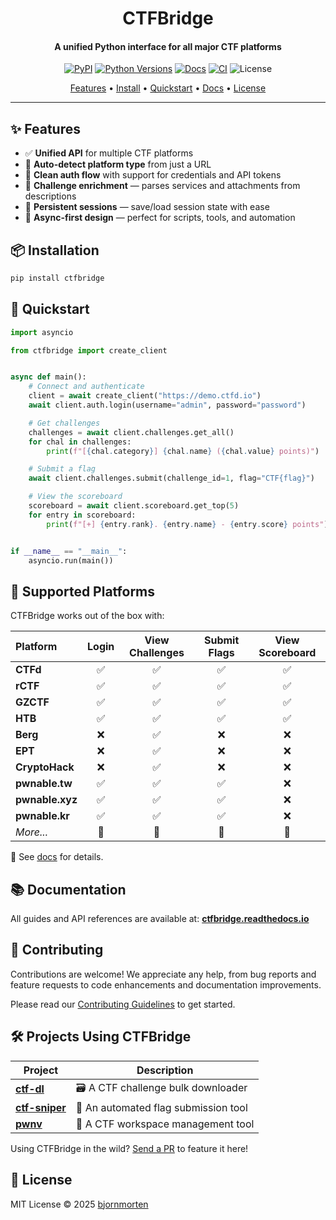 <h1 align="center">
  CTFBridge
</h1>

<h4 align="center">A unified Python interface for all major CTF platforms </h4>

<p align="center">
  <a href="https://pypi.org/project/ctfbridge/"><img src="https://img.shields.io/pypi/v/ctfbridge" alt="PyPI"></a>
  <a href="https://pypi.org/project/ctfbridge/"><img src="https://img.shields.io/pypi/pyversions/ctfbridge" alt="Python Versions"></a>
  <a href="https://ctfbridge.readthedocs.io"><img src="https://img.shields.io/badge/docs-readthedocs-blue.svg" alt="Docs"></a>
  <a href="https://github.com/bjornmorten/ctfbridge/actions/workflows/ci.yml"><img src="https://github.com/bjornmorten/ctfbridge/actions/workflows/ci.yml/badge.svg" alt="CI"></a>
  <img src="https://img.shields.io/github/license/bjornmorten/ctfbridge" alt="License">
</p>

<p align="center">
  <a href="#-features">Features</a> •
  <a href="#-installation">Install</a> •
  <a href="#-quickstart">Quickstart</a> •
  <a href="#-documentation">Docs</a> •
  <a href="#-license">License</a>
</p>

---

## ✨ Features

- ✅ **Unified API** for multiple CTF platforms
- 🧠 **Auto-detect platform type** from just a URL
- 🔐 **Clean auth flow** with support for credentials and API tokens
- 🧩 **Challenge enrichment** — parses services and attachments from descriptions
- 🔄 **Persistent sessions** — save/load session state with ease
- 🤖 **Async-first design** — perfect for scripts, tools, and automation

## 📦 Installation

```bash
pip install ctfbridge
```

## 🚀 Quickstart

<!-- QUICKSTART_START -->
```python
import asyncio

from ctfbridge import create_client


async def main():
    # Connect and authenticate
    client = await create_client("https://demo.ctfd.io")
    await client.auth.login(username="admin", password="password")

    # Get challenges
    challenges = await client.challenges.get_all()
    for chal in challenges:
        print(f"[{chal.category}] {chal.name} ({chal.value} points)")

    # Submit a flag
    await client.challenges.submit(challenge_id=1, flag="CTF{flag}")

    # View the scoreboard
    scoreboard = await client.scoreboard.get_top(5)
    for entry in scoreboard:
        print(f"[+] {entry.rank}. {entry.name} - {entry.score} points")


if __name__ == "__main__":
    asyncio.run(main())
```
<!-- QUICKSTART_END -->

## 🧩 Supported Platforms

CTFBridge works out of the box with:

<!-- PLATFORMS_TABLE_START -->
| Platform | Login | View Challenges | Submit Flags | View Scoreboard |
| :--- | :---: | :---: | :---: | :---: |
| **CTFd** | ✅ | ✅ | ✅ | ✅ |
| **rCTF** | ✅ | ✅ | ✅ | ✅ |
| **GZCTF** | ✅ | ✅ | ✅ | ✅ |
| **HTB** | ✅ | ✅ | ✅ | ✅ |
| **Berg** | ❌ | ✅ | ❌ | ❌ |
| **EPT** | ❌ | ✅ | ❌ | ❌ |
| **CryptoHack** | ❌ | ✅ | ❌ | ❌ |
| **pwnable.tw** | ✅ | ✅ | ✅ | ❌ |
| **pwnable.xyz** | ✅ | ✅ | ✅ | ❌ |
| **pwnable.kr** | ✅ | ✅ | ✅ | ❌ |
|_More..._|🚧|🚧|🚧|🚧|
<!-- PLATFORMS_TABLE_END -->

📖 See [docs](https://ctfbridge.readthedocs.io/latest/getting-started/platforms/) for details.

## 📚 Documentation

All guides and API references are available at: **[ctfbridge.readthedocs.io](https://ctfbridge.readthedocs.io/)**

## 🤝 Contributing

Contributions are welcome! We appreciate any help, from bug reports and feature requests to code enhancements and documentation improvements.

Please read our [Contributing Guidelines](CONTRIBUTING.md) to get started.

## 🛠️ Projects Using CTFBridge

| Project | Description |
|---------|-------------|
| [**ctf-dl**](https://github.com/bjornmorten/ctf-dl) | 🗃️ A CTF challenge bulk downloader |
| [**ctf-sniper**](https://github.com/bjornmorten/ctf-sniper) | 🎯 An automated flag submission tool |
| [**pwnv**](https://github.com/CarixoHD/pwnv) | 🧠 A CTF workspace management tool |

Using CTFBridge in the wild? [Send a PR](https://github.com/bjornmorten/ctfbridge/edit/main/README.md) to feature it here!

## 📄 License

MIT License © 2025 [bjornmorten](https://github.com/bjornmorten)
